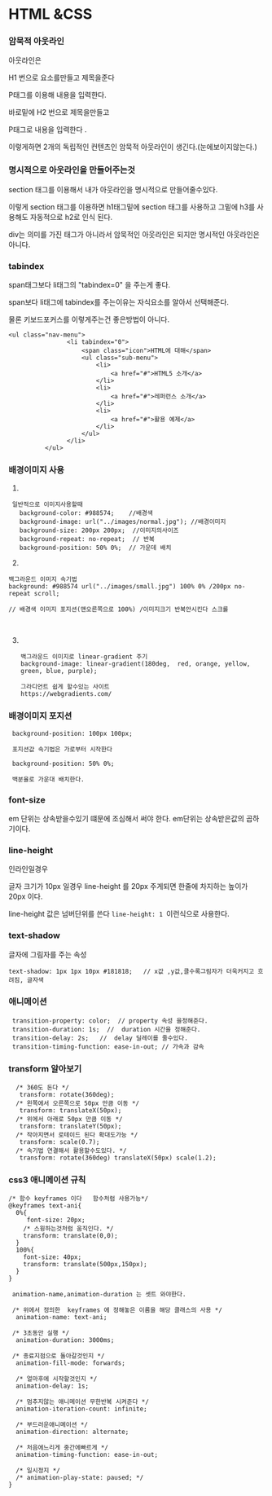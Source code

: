 # HTML &CSS

### 암묵적 아웃라인

아웃라인은

H1 번으로 요소를만들고 제목을준다

P태그를 이용해 내용을 입력한다.

바로밑에 H2 번으로 제목을만들고

P태그로 내용을 입력한다 .



이렇게하면 2개의 독립적인 컨텐츠인 암묵적 아웃라인이 생긴다.(눈에보이지않는다.)



### 명시적으로 아웃라인을 만들어주는것

section 태그를 이용해서 내가 아웃라인을 명시적으로 만들어줄수있다.

이렇게 section 태그를 이용하면 h1태그밑에 section 태그를 사용하고 그밑에 h3를 사용해도 자동적으로 h2로 인식 된다.

div는 의미를 가진 태그가 아니라서 암묵적인 아웃라인은 되지만 명시적인 아웃라인은 아니다.



### tabindex

span태그보다 li태그의 "tabindex=0" 을 주는게 좋다.

span보다 li태그에 tabindex를 주는이유는 자식요소를 알아서 선택해준다.

물론 키보드포커스를 이렇게주는건 좋은방법이 아니다.

```
<ul class="nav-menu">
                <li tabindex="0">
                    <span class="icon">HTML에 대해</span>
                    <ul class="sub-menu">
                        <li>
                            <a href="#">HTML5 소개</a>
                        </li>
                        <li>
                            <a href="#">레퍼런스 소개</a>
                        </li>
                        <li>
                            <a href="#">활용 예제</a>
                        </li>
                    </ul>
                </li>
          </ul>
```



### 배경이미지 사용

1.   ​

  ```
   일반적으로 이미지사용할때
     background-color: #988574;    //배경색
     background-image: url("../images/normal.jpg"); //배경이미지
     background-size: 200px 200px;  //이미지의사이즈
     background-repeat: no-repeat;  // 반복
     background-position: 50% 0%;  // 가운데 배치
  ```

2.  ​

   ```
   백그라운드 이미지 속기법
   background: #988574 url("../images/small.jpg") 100% 0% /200px no-repeat scroll;

   // 배경색 이미지 포지션(맨오른쪽으로 100%) /이미지크기 반복안시킨다 스크롤
   ```

   ​

3. ​

   ```
   백그라운드 이미지로 linear-gradient 주기
   background-image: linear-gradient(180deg,  red, orange, yellow, green, blue, purple);

   그라디언트 쉽게 할수있는 사이트
   https://webgradients.com/

   ```




### 배경이미지 포지션

```
 background-position: 100px 100px;
 
 포지션값 속기법은 가로부터 시작한다
 
 background-position: 50% 0%;
  
 백분율로 가운대 배치한다.

```



### font-size

em 단위는 상속받을수있기 떄문에 조심해서 써야 한다. em단위는 상속받은값의 곱하기이다.



### line-height

인라인일경우

글자 크기가 10px 일경우 line-height 를 20px 주게되면  한줄에 차지하는 높이가 20px 이다. 

line-height 값은 넘버단위를 쓴다 `line-height: 1 `이런식으로 사용한다.



### text-shadow

글자에 그림자를 주는 속성

```
text-shadow: 1px 1px 10px #181818;   // x값 ,y값,클수록그림자가 더욱커지고 흐려짐, 글자색
```



### 애니메이션

```
 transition-property: color;  // property 속성 을정해준다. 
 transition-duration: 1s;  //  duration 시간을 정해준다. 
 transition-delay: 2s;   //  delay 딜레이를 줄수있다.
 transition-timing-function: ease-in-out; // 가속과 감속 
```

### transform 알아보기

```
  /* 360도 돈다 */
   transform: rotate(360deg); 
  /* 왼쪽에서 오른쪽으로 50px 만큼 이동 */
   transform: translateX(50px); 
  /* 위에서 아래로 50px 만큼 이동 */
   transform: translateY(50px); 
  /* 작아지면서 로테이드 된다 확대도가능 */
   transform: scale(0.7); 
  /* 속기법 연결해서 활용할수도있다. */
   transform: rotate(360deg) translateX(50px) scale(1.2); 
```

###  css3 애니메이션 규칙 

```
/* 함수 keyframes 이다   함수처럼 사용가능*/
@keyframes text-ani{
  0%{
	 font-size: 20px;
    /* 스윙하는것처럼 움직인다. */
    transform: translate(0,0);
  }
  100%{
    font-size: 40px;
    transform: translate(500px,150px);
  }
}
```

```
 animation-name,animation-duration 는 셋트 와야한다.
 
 /* 위에서 정의한  keyframes 에 정해놓은 이름을 해당 클래스의 사용 */
  animation-name: text-ani;
 
 /* 3초동안 실행 */
  animation-duration: 3000ms;
 
 /* 종료지점으로 돌아갈것인지 */
  animation-fill-mode: forwards;

  /* 얼마후에 시작할것인지 */
  animation-delay: 1s;

  /* 멈추지않는 애니메이션 무한반복 시켜준다 */
  animation-iteration-count: infinite;

  /* 부드러운애니메이션 */
  animation-direction: alternate;

  /* 처음에느리게 중간에빠르게 */
  animation-timing-function: ease-in-out;

  /* 일시정지 */
  /* animation-play-state: paused; */
}


```

